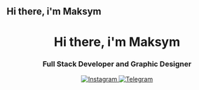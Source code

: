 ## Hi there, i'm Maksym

<div id="header" align="center">
    <h1>Hi there, i'm Maksym</h1>
    <h3>Full Stack Developer and Graphic Designer</h3>
    
<a href="https://www.instagram.com/veretnov.m.a">
    <img src="https://img.shields.io/badge/Instagram-blue?style=for-the-badge&logo=instagram&logoColor=white" alt="Instagram"/>
</a>
<a href="https://t.me/maxveretnov">
    <img src="https://img.shields.io/badge/Telegram-blue?style=for-the-badge&logo=telegram&logoColor=white" alt="Telegram"/>
</a>
</div>

<!--
**vertmaks/vertmaks** is a ✨ _special_ ✨ repository because its `README.md` (this file) appears on your GitHub profile.

Here are some ideas to get you started:

- 🔭 I’m currently working on ...
- 🌱 I’m currently learning ...
- 👯 I’m looking to collaborate on ...
- 🤔 I’m looking for help with ...
- 💬 Ask me about ...
- 📫 How to reach me: ...
- 😄 Pronouns: ...
- ⚡ Fun fact: ...
  -->

